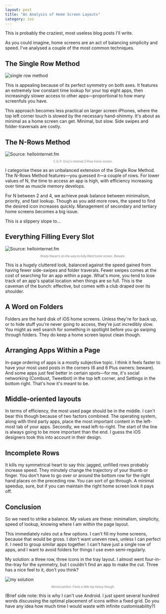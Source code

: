 ```yaml
---
layout: post
title: "An Analysis of Home Screen Layouts"
category: ios
---
```


This is probably the craziest, most useless blog posts I'll write.

As you could imagine, home screens are an act of balancing simplicity and speed. I've analysed a couple of the most common techniques.

## The Single Row Method
![single row method](http://i.imgur.com/1kSgLZ2.jpg)

This is appealing because of its perfect symmetry on both axes. It features an extremely low constant time lookup for your top eight apps, then increasingly slower access to other apps—proportional to how many screenfuls you have.

This approach becomes less practical on larger screen iPhones, where the top left corner touch is slowed by the necessary hand-shimmy. It's about as minimal as a home screen can get. Minimal, but slow. Side swipes and folder-traversals are costly.

## The N-Rows Method

![Source: hellointernet.fm](https://static.squarespace.com/static/52d66949e4b0a8cec3bcdd46/t/5438203fe4b0e147a5dced92/1412964427553/)
<small style="display:block;text-align:center;color:gray;font-weight:100;font-size:10px;font-family:Helvetica;margin-top:2%;">C.G.P. Grey's minimal 2-Row home screen.</small>

I categorise these as an unbalanced extension of the Single Row Method. The N-Rows Method features—you guessed it—a couple of rows. For lower values of N, the time to access an app is high, with efficiency increasing over time as muscle memory develops.

For N between 2 and 4, we achieve peak balance between minimalism, priority, and fast lookup. Though as you add more rows, the speed to find the desired icon increases quickly. Management of secondary and tertiary home screens becomes a big issue.

This is a slippery slope to...

## Everything Filling Every Slot

![Source: hellointernet.fm](https://static.squarespace.com/static/52d66949e4b0a8cec3bcdd46/t/54382061e4b0e147a5dcedfa/1412964451981/)
<small style="display:block;text-align:center;color:gray;font-weight:100;font-size:10px;font-family:Helvetica;margin-top:2%;">Brady Haran's on-the-way-to-fully-filled home screen. Beware.</small>

This is a hugely cluttered look, balanced against the speed gained from having fewer side-swipes and folder traverals. Fewer swipes comes at the cost of searching for an app within a page. What's more, you tend to lose track of an app's spatial location when things are so full. This is the caveman of the bunch: effective, but comes with a club draped over its shoulder.

## A Word on Folders
Folders are the hard disk of iOS home screens. Unless they're for back up, or to hide stuff you're never going to access, they're just incredibly slow. You might as well search for something in spotlight before you go swiping through folders. They do keep a home screen layout clean though.

## Arranging Apps Within a Page
In-page ordering of apps is a mostly subjective topic. I think it feels faster to have your most used posts in the corners (6 and 6 Plus owners: beware). And some apps just feel better in certain spots—for me, it's social networking (Combust, Tweetbot) in the top left corner, and Settings in the bottom right. That's how it's meant to be.

## Middle-oriented layouts
In terms of efficiency, the most used page should be in the middle. I can't bear this though because of two factors combined. The operating system, along with third party apps, place the most important content in the left-most tab of your apps. Secondly, we read left-to-right. The start of the line is always going to be more important than the end. I guess the iOS designers took this into account in their design.

## Incomplete Rows
It kills my symmetrical heart to say this: jagged, unfilled rows probably increase speed. They minutely change the trajectory of your thumb or finger. You don't have to go over or around the bottom row for the right hand places on the preceding row. You can sort of go through. A minimal speedup, sure, but if you can maintain the right home screen look it pays off.

## Conclusion
So we need to strike a balance. My values are these: minimalism, simplicity, speed of lookup, knowing where I am within the page layout.

This immediately rules out a few options. I can't fill my home screens, because that would be gross. I don't want uneven rows, unless I can perfect it. I need to group similar apps together. I can't have just a single row of apps, and I want to avoid folders for things I use even semi-regularly.

My solution: a three row, three icons in the tray layout. I almost went four-in-the-tray for the symmetry, but I couldn't find an app to make the cut. Three has a nice feel to it, don't you think?

![my solution](http://i.imgur.com/idcSo62.png)
<small style="display:block;text-align:center;color:gray;font-weight:100;font-size:10px;font-family:Helvetica;margin-top:2%;">Almost perfect. Feels a little top-heavy though.</small>

(Brief side note: this is why I can't use Android. I just spent several hundred words discussing the optimal placement of icons within a fixed grid. Do you have any idea how much time I would waste with infinite customisability?)